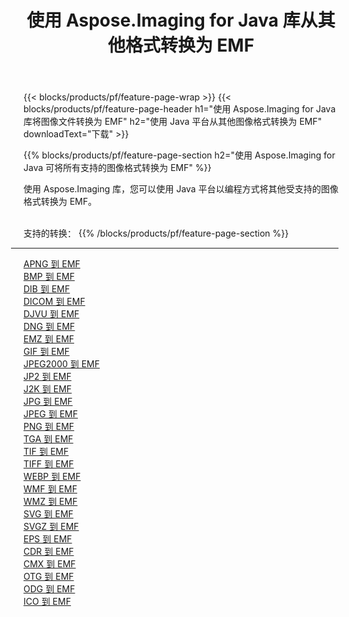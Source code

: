 ﻿---
title: 使用 Aspose.Imaging for Java 库从其他格式转换为 EMF 
weight: 3920
url: /zh-hans/java/conversion/to/emf 
lang: zh-hans
langdirlevel: 2
locales: zh-hans,ja,it,ru,de,es,fr,nl,id,lt,pl,pt,vi,tr,ko,zh-hant,ar,hi,th,sv,cs,uk,he
description: 使用 Aspose.Imaging，您可以使用 Java 从其他格式转换为 EMF
---

{{< blocks/products/pf/feature-page-wrap >}}
{{< blocks/products/pf/feature-page-header h1="使用 Aspose.Imaging for Java 库将图像文件转换为 EMF" h2="使用 Java 平台从其他图像格式转换为 EMF" downloadText="下载" >}}


{{% blocks/products/pf/feature-page-section  h2="使用 Aspose.Imaging for Java 可将所有支持的图像格式转换为 EMF" %}}
<p align=justify>使用 Aspose.Imaging 库，您可以使用 Java 平台以编程方式将其他受支持的图像格式转换为 EMF。</p>
<br/>
支持的转换：
{{% /blocks/products/pf/feature-page-section %}}
<div class="container-fluid productfamilypage bg-gray">
    <div class="convertypes bg-gray agp-content section">
        <div class="container">
		<hr style="margin-left:-20px;"/>
		<div class="row other-converters">
		    <div class='col-md-2 other-converter remove-lp remove-rp'><a href="/imaging/zh-hans/java/conversion/apng-to-emf" >APNG 到 EMF</a></div>
<div class='col-md-2 other-converter remove-lp remove-rp'><a href="/imaging/zh-hans/java/conversion/bmp-to-emf" >BMP 到 EMF</a></div>
<div class='col-md-2 other-converter remove-lp remove-rp'><a href="/imaging/zh-hans/java/conversion/dib-to-emf" >DIB 到 EMF</a></div>
<div class='col-md-2 other-converter remove-lp remove-rp'><a href="/imaging/zh-hans/java/conversion/dicom-to-emf" >DICOM 到 EMF</a></div>
<div class='col-md-2 other-converter remove-lp remove-rp'><a href="/imaging/zh-hans/java/conversion/djvu-to-emf" >DJVU 到 EMF</a></div>
<div class='col-md-2 other-converter remove-lp remove-rp'><a href="/imaging/zh-hans/java/conversion/dng-to-emf" >DNG 到 EMF</a></div>
<div class='col-md-2 other-converter remove-lp remove-rp'><a href="/imaging/zh-hans/java/conversion/emz-to-emf" >EMZ 到 EMF</a></div>
<div class='col-md-2 other-converter remove-lp remove-rp'><a href="/imaging/zh-hans/java/conversion/gif-to-emf" >GIF 到 EMF</a></div>
<div class='col-md-2 other-converter remove-lp remove-rp'><a href="/imaging/zh-hans/java/conversion/jpeg2000-to-emf" >JPEG2000 到 EMF</a></div>
<div class='col-md-2 other-converter remove-lp remove-rp'><a href="/imaging/zh-hans/java/conversion/jp2-to-emf" >JP2 到 EMF</a></div>
<div class='col-md-2 other-converter remove-lp remove-rp'><a href="/imaging/zh-hans/java/conversion/j2k-to-emf" >J2K 到 EMF</a></div>
<div class='col-md-2 other-converter remove-lp remove-rp'><a href="/imaging/zh-hans/java/conversion/jpg-to-emf" >JPG 到 EMF</a></div>
<div class='col-md-2 other-converter remove-lp remove-rp'><a href="/imaging/zh-hans/java/conversion/jpeg-to-emf" >JPEG 到 EMF</a></div>
<div class='col-md-2 other-converter remove-lp remove-rp'><a href="/imaging/zh-hans/java/conversion/png-to-emf" >PNG 到 EMF</a></div>
<div class='col-md-2 other-converter remove-lp remove-rp'><a href="/imaging/zh-hans/java/conversion/tga-to-emf" >TGA 到 EMF</a></div>
<div class='col-md-2 other-converter remove-lp remove-rp'><a href="/imaging/zh-hans/java/conversion/tif-to-emf" >TIF 到 EMF</a></div>
<div class='col-md-2 other-converter remove-lp remove-rp'><a href="/imaging/zh-hans/java/conversion/tiff-to-emf" >TIFF 到 EMF</a></div>
<div class='col-md-2 other-converter remove-lp remove-rp'><a href="/imaging/zh-hans/java/conversion/webp-to-emf" >WEBP 到 EMF</a></div>
<div class='col-md-2 other-converter remove-lp remove-rp'><a href="/imaging/zh-hans/java/conversion/wmf-to-emf" >WMF 到 EMF</a></div>
<div class='col-md-2 other-converter remove-lp remove-rp'><a href="/imaging/zh-hans/java/conversion/wmz-to-emf" >WMZ 到 EMF</a></div>
<div class='col-md-2 other-converter remove-lp remove-rp'><a href="/imaging/zh-hans/java/conversion/svg-to-emf" >SVG 到 EMF</a></div>
<div class='col-md-2 other-converter remove-lp remove-rp'><a href="/imaging/zh-hans/java/conversion/svgz-to-emf" >SVGZ 到 EMF</a></div>
<div class='col-md-2 other-converter remove-lp remove-rp'><a href="/imaging/zh-hans/java/conversion/eps-to-emf" >EPS 到 EMF</a></div>
<div class='col-md-2 other-converter remove-lp remove-rp'><a href="/imaging/zh-hans/java/conversion/cdr-to-emf" >CDR 到 EMF</a></div>
<div class='col-md-2 other-converter remove-lp remove-rp'><a href="/imaging/zh-hans/java/conversion/cmx-to-emf" >CMX 到 EMF</a></div>
<div class='col-md-2 other-converter remove-lp remove-rp'><a href="/imaging/zh-hans/java/conversion/otg-to-emf" >OTG 到 EMF</a></div>
<div class='col-md-2 other-converter remove-lp remove-rp'><a href="/imaging/zh-hans/java/conversion/odg-to-emf" >ODG 到 EMF</a></div>
<div class='col-md-2 other-converter remove-lp remove-rp'><a href="/imaging/zh-hans/java/conversion/ico-to-emf" >ICO 到 EMF</a></div>
                </div>
        </div>
    </div>
</div>
<br/>

